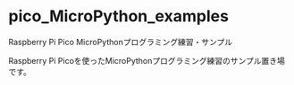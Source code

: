 # pico_MicroPython_examples
Raspberry Pi Pico MicroPythonプログラミング練習・サンプル

Raspberry Pi Picoを使ったMicroPythonプログラミング練習のサンプル置き場です。
